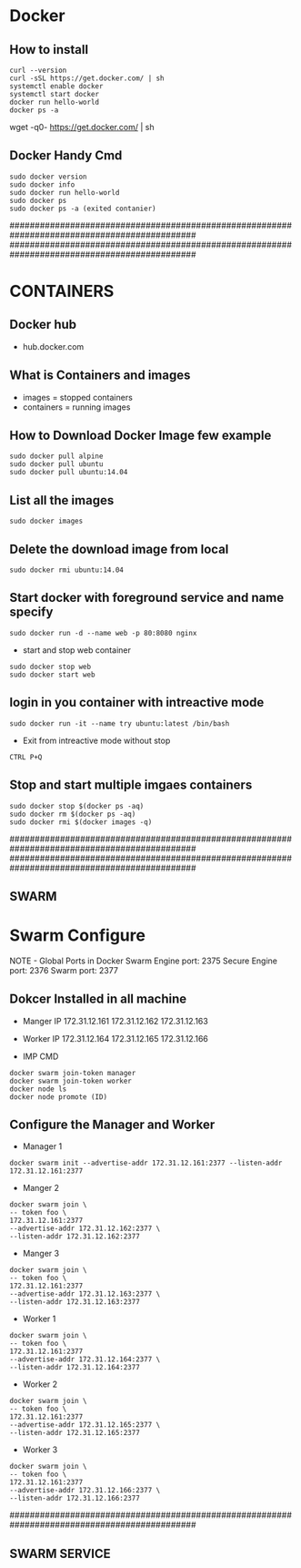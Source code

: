 # Docker

## How to install
```
curl --version
curl -sSL https://get.docker.com/ | sh
systemctl enable docker
systemctl start docker
docker run hello-world
docker ps -a
```

wget -q0- https://get.docker.com/ | sh

## Docker Handy Cmd
```
sudo docker version
sudo docker info
sudo docker run hello-world
sudo docker ps
sudo docker ps -a (exited contanier)
```

#############################################################################################
#############################################################################################

# CONTAINERS

## Docker hub
- hub.docker.com

## What is Containers and images
- images = stopped containers
- containers = running images

## How to Download Docker Image few example
```
sudo docker pull alpine
sudo docker pull ubuntu
sudo docker pull ubuntu:14.04
```

## List all the images
```
sudo docker images
```

## Delete the download image from local
```
sudo docker rmi ubuntu:14.04
```

## Start docker with foreground service and name specify
```
sudo docker run -d --name web -p 80:8080 nginx
```
- start and stop web container
```
sudo docker stop web
sudo docker start web
```

## login in you container with intreactive mode
```
sudo docker run -it --name try ubuntu:latest /bin/bash
```
- Exit from intreactive mode without stop
```
CTRL P+Q
```

## Stop and start multiple imgaes containers
```
sudo docker stop $(docker ps -aq)
sudo docker rm $(docker ps -aq)
sudo docker rmi $(docker images -q)
```

#############################################################################################
#############################################################################################

## SWARM

# Swarm Configure

NOTE - Global Ports in Docker Swarm
Engine port: 2375
Secure Engine port: 2376
Swarm port: 2377

## Dokcer Installed in all machine
- Manger IP
172.31.12.161
172.31.12.162
172.31.12.163

- Worker IP
172.31.12.164
172.31.12.165
172.31.12.166

- IMP CMD
``` 
docker swarm join-token manager
docker swarm join-token worker
docker node ls
docker node promote (ID)
```

## Configure the Manager and Worker

- Manager 1
```
docker swarm init --advertise-addr 172.31.12.161:2377 --listen-addr 172.31.12.161:2377
```

- Manger 2
```
docker swarm join \
-- token foo \
172.31.12.161:2377
--advertise-addr 172.31.12.162:2377 \
--listen-addr 172.31.12.162:2377
```

- Manger 3
```
docker swarm join \
-- token foo \
172.31.12.161:2377
--advertise-addr 172.31.12.163:2377 \
--listen-addr 172.31.12.163:2377
```

- Worker 1
```
docker swarm join \
-- token foo \
172.31.12.161:2377
--advertise-addr 172.31.12.164:2377 \
--listen-addr 172.31.12.164:2377
```

- Worker 2
```
docker swarm join \
-- token foo \
172.31.12.161:2377
--advertise-addr 172.31.12.165:2377 \
--listen-addr 172.31.12.165:2377
```

- Worker 3
```
docker swarm join \
-- token foo \
172.31.12.161:2377
--advertise-addr 172.31.12.166:2377 \
--listen-addr 172.31.12.166:2377
```
#############################################################################################
## SWARM SERVICE
